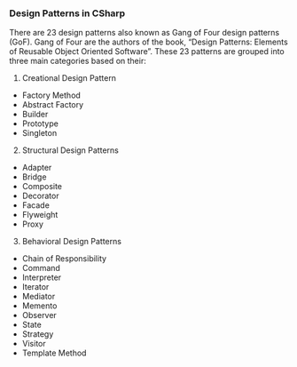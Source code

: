 ### Design Patterns in CSharp

There are 23 design patterns also known as Gang of Four design patterns (GoF). Gang of Four are the authors of the book, “Design Patterns: Elements of Reusable Object Oriented Software”. These 23 patterns are grouped into three main categories based on their:

1. Creational Design Pattern
 * Factory Method
 * Abstract Factory
 * Builder
 * Prototype
 * Singleton
2. Structural Design Patterns
 * Adapter
 * Bridge
 * Composite
 * Decorator
 * Facade
 * Flyweight
 * Proxy
3. Behavioral Design Patterns
 * Chain of Responsibility
 * Command
 * Interpreter
 * Iterator
 * Mediator
 * Memento
 * Observer
 * State
 * Strategy
 * Visitor
 * Template Method
